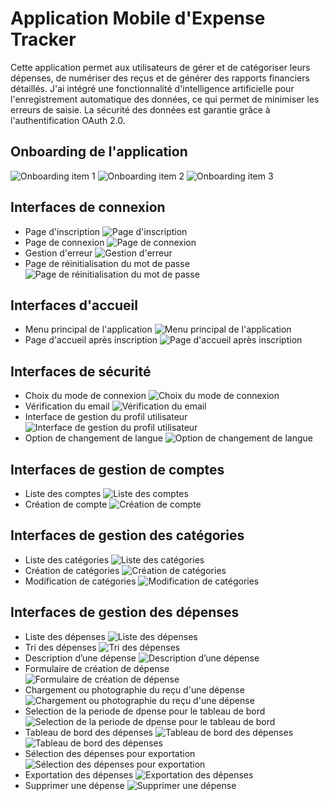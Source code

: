 # Application Mobile d'Expense Tracker

Cette application permet aux utilisateurs de gérer et de catégoriser leurs dépenses, de numériser des reçus et de générer des rapports financiers détaillés. J'ai intégré une fonctionnalité d'intelligence artificielle pour l'enregistrement automatique des données, ce qui permet de minimiser les erreurs de saisie. La sécurité des données est garantie grâce à l'authentification OAuth 2.0.

## Onboarding de l'application
![Onboarding item 1](onboardingItem1.png)
![Onboarding item 2](onboardingItem2.png)
![Onboarding item 3](onboardingItem3.png)


## Interfaces de connexion

  - Page d'inscription
  ![Page d'inscription](inscription.png)
  - Page de connexion
   ![Page de connexion](connexion.png)
  - Gestion d'erreur
   ![ Gestion d'erreur](gestionErreur.png)
  - Page de réinitialisation du mot de passe
   ![Page de réinitialisation du mot de passe](resetPassword.png)
 

## Interfaces d'accueil

- Menu principal de l'application
![Menu principal de l'application](nav.png)
- Page d'accueil après inscription
![Page d'accueil après inscription](acceuil.png)

## Interfaces de sécurité

- Choix du mode de connexion
![Choix du mode de connexion](choixConnexion.png)
- Vérification du email
![Vérification du email](verificationEmail.png)
- Interface de gestion du profil utilisateur
![Interface de gestion du profil utilisateur](profileUtilisateur.png)
- Option de changement de langue
![Option de changement de langue](changerLangue.png)

## Interfaces de gestion de comptes

- Liste des comptes
![Liste des comptes](listCompte.png)
- Création de compte
![Création de compte](creationCompte.png)

## Interfaces de gestion des catégories

- Liste des catégories
![Liste des catégories](listeCategorie.png)
- Création de catégories
![Création de catégories](createCategorie.png)
- Modification de catégories
![Modification de catégories](updateCategorie.png)

## Interfaces de gestion des dépenses

- Liste des dépenses
![Liste des dépenses](listeExpense.png)
- Tri des dépenses
![Tri des dépenses](triDepense.png)
- Description d’une dépense
![Description d’une dépense](descriptionExpense.png)
- Formulaire de création de dépense
![Formulaire de création de dépense](triDepense.png)
- Chargement ou photographie du reçu d'une dépense
![Chargement ou photographie du reçu d'une dépense](photographierRecu.png)
- Selection de la periode de dpense pour le tableau de bord
![Selection de la periode de dpense pour le tableau de bord](selectionPeriodeExpenseDashboard.png)
- Tableau de bord des dépenses
![Tableau de bord des dépenses](dashboardExpense3Mois.png)
![Tableau de bord des dépenses](dashboardExpense6Mois.png)
- Sélection des dépenses pour exportation
![Sélection des dépenses pour exportation](exportSelection.png)
- Exportation des dépenses
![Exportation des dépenses](exportSectionConfirmation.png)
- Supprimer une dépense
![Supprimer une dépense](supprimerExpense.png)

